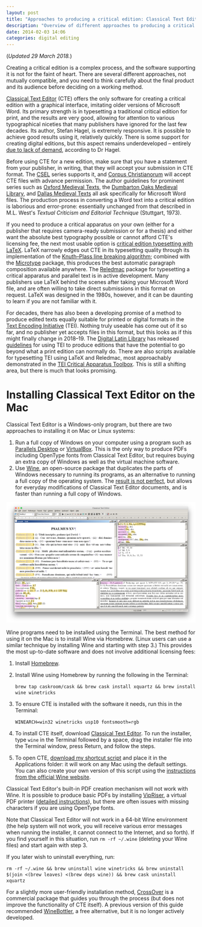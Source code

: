 ```yaml
---
layout: post
title: "Approaches to producing a critical edition: Classical Text Editor, LaTeX, and TEI"
description: "Overview of different approaches to producing a critical edition, with directions for installing Classical Text Editor on macOS."
date: 2014-02-03 14:06
categories: digital editing
---
```


(*Updated 29 March 2018.*)

Creating a critical edition is a complex process, and the software supporting it is not for the faint of heart. There are several different approaches, not mutually compatible, and you need to think carefully about the final product and its audience before deciding on a working method.

[Classical Text Editor](http://cte.oeaw.ac.at) (CTE) offers the only software for creating a critical edition with a graphical interface, imitating older versions of Microsoft Word. Its primary strength is in typesetting a traditional critical edition for print, and the results are very good, allowing for attention to various typographical niceties that many publishers have ignored for the last few decades. Its author, Stefan Hagel, is extremely responsive. It is possible to achieve good results using it, relatively quickly. There is some support for creating digital editions, but this aspect remains underdeveloped – entirely [due to lack of demand](http://www.infotext.unisi.it/upload/DIGIMED06/book/hagel.pdf), according to Dr Hagel.

Before using CTE for a new edition, make sure that you have a statement from your publisher, in writing, that they will accept your submission in CTE format. The [CSEL](http://csel.sbg.ac.at) series supports it, and [Corpus Christianorum](http://www.corpuschristianorum.org/authors.html) will accept CTE files with advance permission. The author guidelines for prominent series such as [Oxford Medieval Texts](http://global.oup.com/fdscontent/academic/pdf/academic/history/omt_style.pdf), the [Dumbarton Oaks Medieval Library](http://domedieval.org), and [Dallas Medieval Texts](http://dallasmedievaltexts.org) all ask specifically for Microsoft Word files. The production process in converting a Word text into a critical edition is laborious and error-prone: essentially unchanged from that described in M.L. West's *Textual Criticism and Editorial Technique* (Stuttgart, 1973).

If you need to produce a critical apparatus on your own (either for a publisher that requires camera-ready submission or for a thesis) and either want the absolute best typography possible or cannot afford CTE's licensing fee, the next most usable option is [critical edition typesetting with LaTeX](http://www.webdesign-bu.de/uwe_lueck/critedltx.html). LaTeX narrowly edges out CTE in its typesetting quality through its implementation of the [Knuth–Plass line breaking algorithm](https://doi.org/10.1002/spe.4380111102); combined with the [Microtype](https://ctan.org/pkg/microtype) package, this produces the best automatic paragraph composition available anywhere. The [Reledmac](https://ctan.org/pkg/reledmac) package for typesetting a critical apparatus and parallel text is in active development. Many publishers use LaTeX behind the scenes after taking your Microsoft Word file, and are often willing to take direct submissions in this format on request. LaTeX was designed in the 1980s, however, and it can be daunting to learn if you are not familiar with it.

For decades, there has also been a developing promise of a method to produce edited texts equally suitable for printed or digital formats in the [Text Encoding Initiative](http://www.tei-c.org/) (TEI). Nothing truly useable has come out of it so far, and no publisher yet accepts files in this format, but this looks as if this might finally change in 2018–19. The  [Digital Latin Library](https://digitallatin.org) has released [guidelines](https://digitallatin.github.io/guidelines/) for using TEI to produce editions that have the potential to go beyond what a print edition can normally do. There are also scripts available for typesetting TEI using LaTeX and Reledmac, most approachably demonstrated in the [TEI Critical Apparatus Toolbox](http://ciham-digital.huma-num.fr/teitoolbox/). This is still a shifting area, but there is much that looks promising.

# Installing Classical Text Editor on the Mac

Classical Text Editor is a Windows-only program, but there are two approaches to installing it on Mac or Linux systems:

1. Run a full copy of Windows on your computer using a program such as [Parallels Desktop](https://www.parallels.com/) or [VirtualBox](https://www.virtualbox.org). This is the only way to produce PDFs including OpenType fonts from Classical Text Editor, but requires buying an extra copy of Windows as well as the virtual machine software.
2. Use [Wine](http://www.winehq.org), an open-source package that duplicates the parts of Windows necessary to running its programs, as an alternative to running a full copy of the operating system. The [result is not perfect](https://appdb.winehq.org/objectManager.php?sClass=application&iId=15806), but allows for everyday modifications of Classical Text Editor documents, and is faster than running a full copy of Windows.

![Classical Text Editor running under Wine](/images/cte-mac-main-window.png)

Wine programs need to be installed using the Terminal. The best method for using it on the Mac is to install Wine via Homebrew. (Linux users can use a similar technique by installing Wine and starting with step 3.) This provides the most up-to-date software and does not involve additional licensing fees:

1. Install [Homebrew](https://brew.sh).

2. Install Wine using Homebrew by running the following in the Terminal:

    ```shell
    brew tap caskroom/cask && brew cask install xquartz && brew install wine winetricks
    ```

3. To ensure CTE is installed with the software it needs, run this in the Terminal:

    ```shell
    WINEARCH=win32 winetricks usp10 fontsmooth=rgb
    ```

4. To install CTE itself, download [Classical Text Editor](http://cte.oeaw.ac.at). To run the installer, type `wine` in the Terminal followed by a space, drag the installer file into the Terminal window, press Return, and follow the steps.

5. To open CTE, [download my shortcut script](/files/cte-shortcut.zip) and place it in the Applications folder: it will work on any Mac using the default settings. You can also create your own version of this script using the [instructions from the official Wine website](https://wiki.winehq.org/MacOS_FAQ#How_to_create_shortcut.2C_launcher.2C_or_.app_to_start_a_given_.exe.3F).

Classical Text Editor's built-in PDF creation mechanism will not work with Wine. It is possible to produce basic PDFs by installing [VipRiser](https://onflapp.wordpress.com/vipriser/), a virtual PDF printer ([detailed instructions](http://macvalley.blogspot.ca/2017/01/installiing-vipriser-pdf-printer-that.html)), but there are often issues with missing characters if you are using OpenType fonts.

Note that Classical Text Editor will not work in a 64-bit Wine environment (the help system will not work, you will receive various error messages when running the installer, it cannot connect to the Internet, and so forth). If you find yourself in this situation, run `rm -rf ~/.wine` (deleting your Wine files) and start again with step 3.

If you later wish to uninstall everything, run:

```shell
rm -rf ~/.wine && brew uninstall wine winetricks && brew uninstall $(join <(brew leaves) <(brew deps wine)) && brew cask uninstall xquartz
```

For a slightly more user-friendly installation method, [CrossOver](https://www.codeweavers.com) is a commercial package that guides you through the process (but does not improve the functionality of CTE itself). A previous version of this guide recommended [WineBottler](http://winebottler.kronenberg.org), a free alternative, but it is no longer actively developed.
